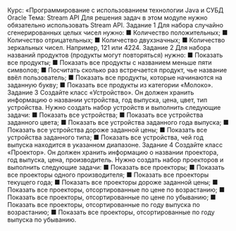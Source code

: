 Курс: «Программирование с использованием технологии Java и СУБД Oracle
Тема: Stream API
Для решения задач в этом модуле нужно обязательно
использовать Stream API.
Задание 1
Для набора случайно сгенерированных целых чисел
нужно:
■ Количество положительных;
■ Количество отрицательных;
■ Количество двухзначных;
■ Количество зеркальных чисел. Например, 121 или 4224.
Задание 2
Для набора названий продуктов (продукты могут повторяться) нужно:
■ Показать все продукты;
■ Показать все продукты с названием меньше пяти
символов;
■ Посчитать сколько раз встречается продукт, чье название ввёл пользователь;
■ Показать все продукты, которые начинаются на заданную букву;
■ Показать все продукты из категории «Молоко».
Задание 3
Создайте класс «Устройство». Он должен хранить
информацию о названии устройства, год выпуска, цена,
цвет, тип устройства. Нужно создать набор устройств
и выполнить следующие задачи:
■ Показать все устройства;
■ Показать все устройства заданного цвета;
■ Показать все устройства заданного года выпуска;
■ Показать все устройства дороже заданной цены;
■ Показать все устройства заданного типа;
■ Показать все устройства, чей год выпуска находится
в указанном диапазоне.
Задание 4
Создайте класс «Проектор». Он должен хранить информацию о названии проектора, год выпуска, цена, производитель. Нужно создать набор проекторов и выполнить
следующие задачи:
■ Показать все проекторы;
■ Показать все проекторы одного производителя;
■ Показать все проекторы текущего года;
■ Показать все проекторы дороже заданной цены;
■ Показать все проекторы, отсортированные по цене
по возрастанию;
■ Показать все проекторы, отсортированные по цене
по убыванию;
■ Показать все проекторы, отсортированные по году
выпуска по возрастанию;
■ Показать все проекторы, отсортированные по году
выпуска по убыванию.
